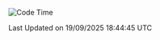 
<!--START_SECTION:waka-->
![Code Time](http://img.shields.io/badge/Code%20Time-3%2C842%20hrs%2017%20mins-blue)


 Last Updated on 19/09/2025 18:44:45 UTC
<!--END_SECTION:waka-->

